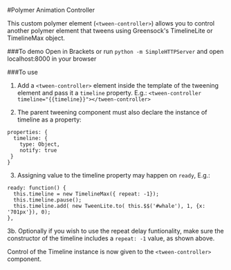 #Polymer Animation Controller

This custom polymer element (`<tween-controller>`) allows you to control another polymer element that tweens using Greensock's TimelineLite or TimelineMax object.

###To demo
Open in Brackets or run `python -m SimpleHTTPServer` and open localhost:8000 in your browser

###To use

1. Add a `<tween-controller>` element inside the template of the tweening element and pass it a `timeline` property. E.g.:
`<tween-controller timeline="{{timeline}}"></tween-controller>`

2. The parent tweening component must also declare the instance of timeline as a property:

  ```
  properties: {
    timeline: {
      type: Object,
      notify: true
   }
  }
  ```

3. Assigning value to the timeline property may happen on `ready`, E.g.:

  ```
  ready: function() {
    this.timeline = new TimelineMax({ repeat: -1});
    this.timeline.pause();
    this.timeline.add( new TweenLite.to( this.$$('#whale'), 1, {x: '701px'}), 0);
  },
  ```


3b. Optionally if you wish to use the repeat delay funtionality, make sure the
   constructor of the timeline includes a `repeat: -1` value, as shown above.
  
Control of the Timeline instance is now given to the `<tween-controller>` component.

